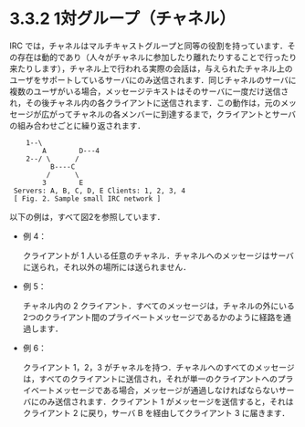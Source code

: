 # 3.3.2 1対グループ（チャネル）

IRC では，チャネルはマルチキャストグループと同等の役割を持っています．その存在は動的であり（人々がチャネルに参加したり離れたりすることで行ったり来たりします），チャネル上で行われる実際の会話は，与えられたチャネル上のユーザをサポートしているサーバにのみ送信されます．同じチャネルのサーバに複数のユーザがいる場合，メッセージテキストはそのサーバに一度だけ送信され，その後チャネル内の各クライアントに送信されます．この動作は，元のメッセージが広がってチャネルの各メンバーに到達するまで，クライアントとサーバの組み合わせごとに繰り返されます．

```
    1--\
        A        D---4
    2--/ \      /
          B----C
         /      \
        3        E
 Servers: A, B, C, D, E Clients: 1, 2, 3, 4
 [ Fig. 2. Sample small IRC network ]
```

以下の例は，すべて図2を参照しています．

* 例 4：

    クライアントが 1 人いる任意のチャネル．チャネルへのメッセージはサーバに送られ，それ以外の場所には送られません．

* 例 5：

    チャネル内の 2 クライアント．すべてのメッセージは，チャネルの外にいる2つのクライアント間のプライベートメッセージであるかのように経路を通過します．

* 例 6：

    クライアント 1，2，3 がチャネルを持つ．チャネルへのすべてのメッセージは，すべてのクライアントに送信され，それが単一のクライアントへのプライベートメッセージである場合，メッセージが通過しなければならないサーバにのみ送信されます．クライアント 1 がメッセージを送信すると，それはクライアント 2 に戻り，サーバ B を経由してクライアント 3 に届きます．
